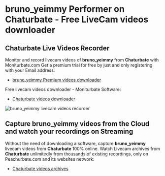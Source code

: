 # bruno_yeimmy Performer on Chaturbate - Free LiveCam videos downloader

## Chaturbate Live Videos Recorder

Monitor and record livecam videos of **bruno_yeimmy** from **Chaturbate** with Moniturbate.com
Get a premium trial for free by just and only registering with your Email address:
* [bruno_yeimmy Premium videos downloader](https://moniturbate.com/request-demo-licence-key.html)

Free livecam videos downloader - Moniturbate Software:
* [Chaturbate videos downloader](https://moniturbate.com/moniturbate-download-software.html)

![bruno_yeimmy livecam videos recorder](https://peachurnet.com/templates/moniturbate-software.png)


## Capture bruno_yeimmy videos from the Cloud and watch your recordings on Streaming

Without the need of downloading a software, capture **bruno_yeimmy** livecam videos from **Chaturbate** 100% online.
Watch Livecam archives from **Chaturbate** unlimitedly from thousands of existing recordings, only on Peachurbate.com and its websites network:
* [Chaturbate videos archives](https://peachurnet.com/)